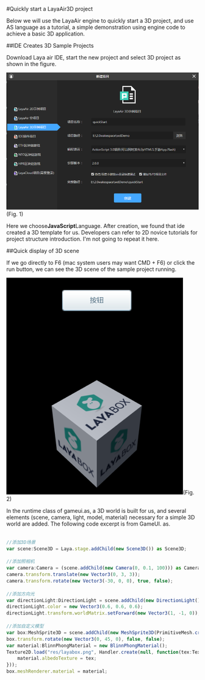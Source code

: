 #Quickly start a LayaAir3D project

Below we will use the LayaAir engine to quickly start a 3D project, and use AS language as a tutorial, a simple demonstration using engine code to achieve a basic 3D application.

##IDE Creates 3D Sample Projects

Download Laya air IDE, start the new project and select 3D project as shown in the figure.

![图](img/1.png)(Fig. 1)

Here we choose**JavaScript**Language. After creation, we found that ide created a 3D template for us. Developers can refer to 2D novice tutorials for project structure introduction. I'm not going to repeat it here.

##Quick display of 3D scene

If we go directly to F6 (mac system users may want CMD + F6) or click the run button, we can see the 3D scene of the sample project running.

![图](img/2.png)(Fig. 2)

In the runtime class of gameui.as, a 3D world is built for us, and several elements (scene, camera, light, model, material) necessary for a simple 3D world are added. The following code excerpt is from GameUI. as.


```typescript

//添加3D场景
var scene:Scene3D = Laya.stage.addChild(new Scene3D()) as Scene3D;

//添加照相机
var camera:Camera = (scene.addChild(new Camera(0, 0.1, 100))) as Camera;
camera.transform.translate(new Vector3(0, 3, 3));
camera.transform.rotate(new Vector3(-30, 0, 0), true, false);

//添加方向光
var directionLight:DirectionLight = scene.addChild(new DirectionLight()) as DirectionLight;
directionLight.color = new Vector3(0.6, 0.6, 0.6);
directionLight.transform.worldMatrix.setForward(new Vector3(1, -1, 0));

//添加自定义模型
var box:MeshSprite3D = scene.addChild(new MeshSprite3D(PrimitiveMesh.createBox(1, 1, 1))) as MeshSprite3D;
box.transform.rotate(new Vector3(0, 45, 0), false, false);
var material:BlinnPhongMaterial = new BlinnPhongMaterial();
Texture2D.load("res/layabox.png", Handler.create(null, function(tex:Texture2D):void {
    material.albedoTexture = tex;
}));
box.meshRenderer.material = material;
```


##### 	